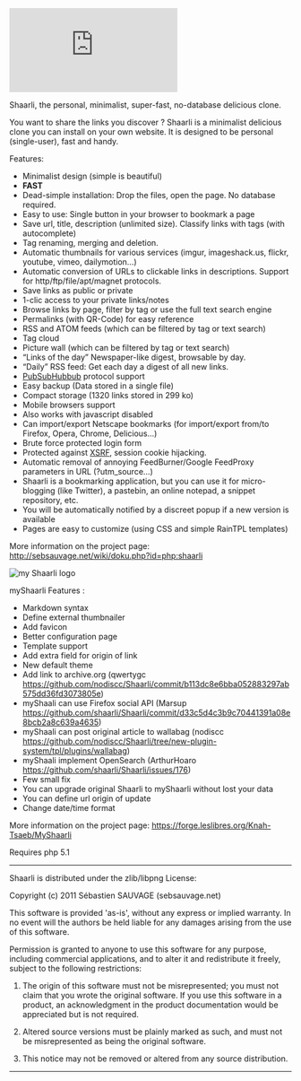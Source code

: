![Shaarli logo](http://sebsauvage.net/wiki/lib/exe/fetch.php?media=php:php_shaarli:php_shaarli_logo_inkscape_w600_transp-nq8.png)

Shaarli, the personal, minimalist, super-fast, no-database delicious clone.

You want to share the links you discover ? Shaarli is a minimalist delicious clone you can install on your own website.
It is designed to be personal (single-user), fast and handy.


Features:

 * Minimalist design (simple is beautiful)
 * **FAST**
 * Dead-simple installation: Drop the files, open the page. No database required.
 * Easy to use: Single button in your browser to bookmark a page
 * Save url, title, description (unlimited size). Classify links with tags (with autocomplete)
 * Tag renaming, merging and deletion.
 * Automatic thumbnails for various services (imgur, imageshack.us, flickr, youtube, vimeo, dailymotion…)
 * Automatic conversion of URLs to clickable links in descriptions. Support for http/ftp/file/apt/magnet protocols.
 * Save links as public or private
 * 1-clic access to your private links/notes
 * Browse links by page, filter by tag or use the full text search engine
 * Permalinks (with QR-Code) for easy reference
 * RSS and ATOM feeds (which can be filtered by tag or text search)
 * Tag cloud
 * Picture wall (which can be filtered by tag or text search)
 * “Links of the day” Newspaper-like digest, browsable by day.
 * “Daily” RSS feed: Get each day a digest of all new links.
 * [PubSubHubbub](https://code.google.com/p/pubsubhubbub/) protocol support
 * Easy backup (Data stored in a single file)
 * Compact storage (1320 links stored in 299 ko)
 * Mobile browsers support
 * Also works with javascript disabled
 * Can import/export Netscape bookmarks (for import/export from/to Firefox, Opera, Chrome, Delicious…)
 * Brute force protected login form
 * Protected against [XSRF](http://en.wikipedia.org/wiki/Cross-site_request_forgery), session cookie hijacking.
 * Automatic removal of annoying FeedBurner/Google FeedProxy parameters in URL (?utm_source…)
 * Shaarli is a bookmarking application, but you can use it for micro-blogging (like Twitter), a pastebin, an online notepad, a snippet repository, etc.
 * You will be automatically notified by a discreet popup if a new version is available
 * Pages are easy to customize (using CSS and simple RainTPL templates)

More information on the project page:
http://sebsauvage.net/wiki/doku.php?id=php:shaarli

![my Shaarli logo](http://img.knah-tsaeb.org/photos/shaarli/logo_fullsize.png)

myShaarli Features :

 * Markdown syntax
 * Define external thumbnailer
 * Add favicon
 * Better configuration page
 * Template support
 * Add extra field for origin of link
 * New default theme
 * Add link to archive.org (qwertygc https://github.com/nodiscc/Shaarli/commit/b113dc8e6bba052883297ab575dd36fd3073805e)
 * myShaali can use Firefox social API (Marsup https://github.com/shaarli/Shaarli/commit/d33c5d4c3b9c70441391a08e8bcb2a8c639a4635)
 * myShaali can post original article to wallabag (nodiscc https://github.com/nodiscc/Shaarli/tree/new-plugin-system/tpl/plugins/wallabag)
 * myShaali implement OpenSearch (ArthurHoaro https://github.com/shaarli/Shaarli/issues/176)
 * Few small fix
 * You can upgrade original Shaarli to myShaarli without lost your data
 * You can define url origin of update
 * Change date/time format

More information on the project page:
https://forge.leslibres.org/Knah-Tsaeb/MyShaarli


Requires php 5.1


------------------------------------------------------------------------------

Shaarli is distributed under the zlib/libpng License:

Copyright (c) 2011 Sébastien SAUVAGE (sebsauvage.net)

This software is provided 'as-is', without any express or implied warranty.
In no event will the authors be held liable for any damages arising from
the use of this software.

Permission is granted to anyone to use this software for any purpose,
including commercial applications, and to alter it and redistribute it
freely, subject to the following restrictions:

  1. The origin of this software must not be misrepresented; you must not
     claim that you wrote the original software. If you use this software
     in a product, an acknowledgment in the product documentation would
     be appreciated but is not required.

  2. Altered source versions must be plainly marked as such, and must
     not be misrepresented as being the original software.

  3. This notice may not be removed or altered from any source distribution.

------------------------------------------------------------------------------
